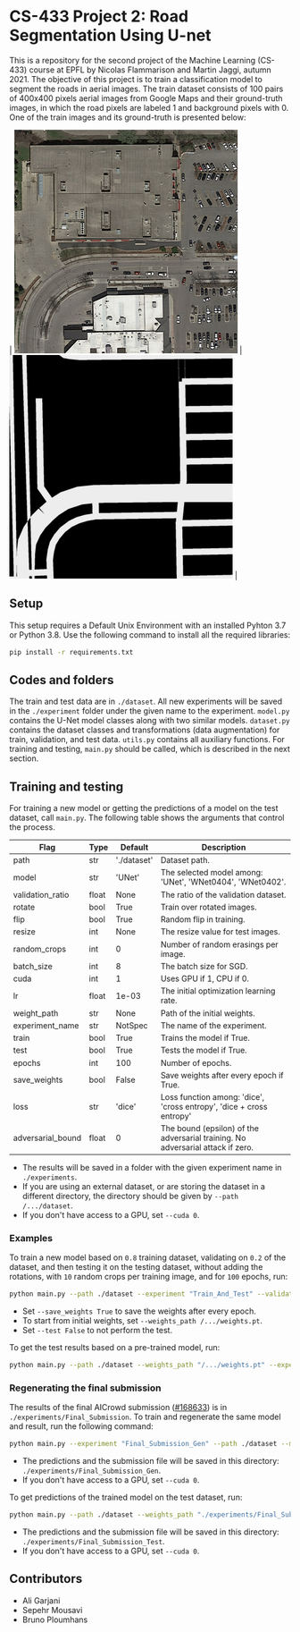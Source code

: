 # CS-433 Project 2: Road Segmentation Using U-net

This is a repository for the second project of the Machine Learning (CS-433) course at EPFL by Nicolas Flammarison and Martin Jaggi, autumn 2021. The objective of this project is to train a classification model to segment the roads in aerial images. The train dataset consists of 100 pairs of 400x400 pixels aerial images from Google Maps and their ground-truth images, in which the road pixels are labeled 1 and background pixels with 0. One of the train images and its ground-truth is presented below:

| ![](images/img_033.png) | ![](images/gt_033.png) |

## Setup
This setup requires a Default Unix Environment with an installed Pyhton 3.7 or Python 3.8. Use the following command to install all the required libraries:
```bash
pip install -r requirements.txt
```

## Codes and folders
The train and test data are in `./dataset`. All new experiments will be saved in the `./experiment` folder under the given name to the experiment. `model.py` contains the U-Net model classes along with two similar models. `dataset.py` contains the dataset classes and transformations (data augmentation) for train, validation, and test data. `utils.py` contains all auxiliary functions. For training and testing, `main.py` should be called, which is described in the next section.

## Training and testing

For training a new model or getting the predictions of a model on the test dataset, call `main.py`. The following table shows the arguments that control the process.

| Flag                  | Type  | Default   | Description                               | 
| --------------------- | ----- | --------- | ----------------------------------------- |
| path                  | str   | './dataset' | Dataset path.                             |
| model                 | str   | 'UNet'    | The selected model among: 'UNet', 'WNet0404', 'WNet0402'.|
| validation_ratio      | float | None      | The ratio of the validation dataset.      |
| rotate                | bool  | True      | Train over rotated images.                |
| flip                  | bool  | True      | Random flip in training.                  |
| resize                | int   | None      | The resize value for test images.         |
| random_crops          | int   | 0         | Number of random erasings per image.      |
| batch_size            | int   | 8         | The batch size for SGD.                   |
| cuda                  | int   | 1         | Uses GPU if 1, CPU if 0.                  |
| lr                    | float | 1e-03     | The initial optimization learning rate.   |
| weight_path           | str   | None      | Path of the initial weights.              |
| experiment_name       | str   | NotSpec   | The name of the experiment.               |
| train                 | bool  | True      | Trains the model if True.                 |
| test                  | bool  | True      | Tests the model if True.                  |
| epochs                | int   | 100       | Number of epochs.                         |
| save_weights          | bool  | False     | Save weights after every epoch if True.   |
| loss                  | str   | 'dice'    | Loss function among: 'dice', 'cross entropy', 'dice + cross entropy'|
| adversarial_bound     | float | 0         | The bound (epsilon) of the adversarial training. No adversarial attack if zero.|

- The results will be saved in a folder with the given experiment name in `./experiments`.
- If you are using an external dataset, or are storing the dataset in a different directory, the directory should be given by `--path /.../dataset`.
- If you don't have access to a GPU, set `--cuda 0`.

### Examples

To train a new model based on `0.8` training dataset, validating on `0.2` of the dataset, and then testing it on the testing dataset, without adding the rotations, with `10` random crops per training image, and for `100` epochs, run:
```bash
python main.py --path ./dataset --experiment "Train_And_Test" --validation_ratio 0.2 --rotate False --random_crops 10 --epoch 100
```
- Set `--save_weights True` to save the weights after every epoch.
- To start from initial weights, set `--weights_path /.../weights.pt`.
- Set `--test False` to not perform the test.


To get the test results based on a pre-trained model, run:
```bash
python main.py --path ./dataset --weights_path "/.../weights.pt" --experiment "Test_Pretrained" --train False
```

### Regenerating the final submission

The results of the final AICrowd submission ([#168633](https://www.aicrowd.com/challenges/epfl-ml-road-segmentation/submissions/168633)) is in `./experiments/Final_Submission`. To train and regenerate the same model and result, run the following command:
```bash
python main.py --experiment "Final_Submission_Gen" --path ./dataset --model "UNet" --validation_ratio 0.2 --cuda 1 --loss 'dice' --epoch 70 --save_weights True
```
- The predictions and the submission file will be saved in this directory: `./experiments/Final_Submission_Gen`.
- If you don't have access to a GPU, set `--cuda 0`.


To get predictions of the trained model on the test dataset, run:
```bash
python main.py --path ./dataset --weights_path "./experiments/Final_Submission/Final_Submission.pt" --experiment "Final_Submission_Test" --train False
```
- The predictions and the submission file will be saved in this directory: `./experiments/Final_Submission_Test`.
- If you don't have access to a GPU, set `--cuda 0`.


## Contributors
- Ali Garjani
- Sepehr Mousavi
- Bruno Ploumhans
